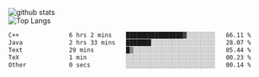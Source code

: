 ![github stats](https://github-readme-stats.vercel.app/api?username=AndreFerreira5&show_icons=true&theme=dark&count_private=true)
<br>
![Top Langs](https://github-readme-stats.vercel.app/api/top-langs/?username=AndreFerreira5&layout=compact&theme=dark)
<br>
<!--START_SECTION:waka-->

```txt
C++              6 hrs 2 mins    ████████████████▓░░░░░░░░   66.11 %
Java             2 hrs 33 mins   ███████░░░░░░░░░░░░░░░░░░   28.07 %
Text             29 mins         █▒░░░░░░░░░░░░░░░░░░░░░░░   05.44 %
TeX              1 min           ░░░░░░░░░░░░░░░░░░░░░░░░░   00.23 %
Other            0 secs          ░░░░░░░░░░░░░░░░░░░░░░░░░   00.14 %
```

<!--END_SECTION:waka-->
